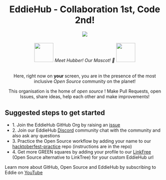 <div align="center">
    <h1>EddieHub - Collaboration 1st, Code 2nd!</h1>
    <img src="https://user-images.githubusercontent.com/70807500/136845625-7addf1dd-ea2f-41b2-9c6b-f810f80acd07.gif" />
    <h6>
        <img src="https://github.com/EddieHubCommunity.png" height="60" /> Meet Hubber! Our Mascot! 🤝 <img src="https://github.com/EddieHubCommunity.png" height="60" />
    </h6>
    <p> Here, right now on <b> your </b> screen, you are in the presence of the most inclusive <i> Open Source </i> community on the planet! </p>
    <p> This organisation is the home of <i> open source </i>! Make Pull Requests, open Issues, share ideas, help each other and make improvements!</p>
</div>
<h2>Suggested steps to get started</h2>
<ul>
    <li>1. Join the EddieHub GitHub Org by raising an <a href="https://github.com/EddieHubCommunity/support/issues/new?assignees=&amp;labels=invite+me+to+the+organisation&amp;template=invitation.yml&title=Please+invite+me+to+the+GitHub+Community+Organization">issue</a></li>
    <li>2. Join our EddieHub <a href="http://discord.eddiehub.org">Discord</a> community chat with the community and also ask any questions</li>
    <li>3. Practice the Open Source workflow by adding your name to our <a href="https://github.com/EddieHubCommunity/hacktoberfest-practice">hacktoberfest-practice</a> repo (instructions are in the repo)</li>
    <li>4. Get more GREEN squares by adding your profile to our <a href="https://github.com/EddieHubCommunity/LinkFree">LinkFree</a> (Open Source alternative to LinkTree) for your custom EddieHub url</li>
</ul>
<p>Learn more about GitHub, Open Source and EddieHub by subscribing to Eddie on <a href="http://youtube.com/eddiejaoude">YouTube</a></p>
</p>
